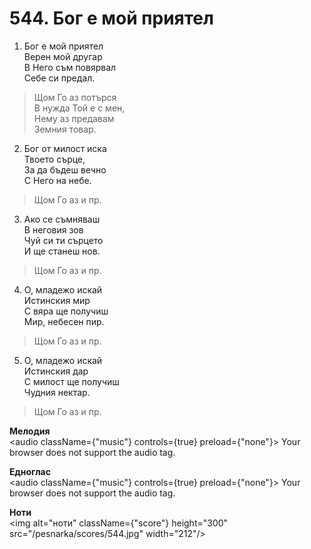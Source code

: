 # 544. Бог е мой приятел

1. Бог е мой приятел  
Верен мой другар  
В Него съм повярвал  
Себе си предал.  

> Щом Го аз потърся  
> В нужда Той е с мен,  
> Нему аз предавам  
> Земния товар.  

2. Бог от милост иска  
Твоето сърце,  
За да бъдеш вечно  
С Него на небе.  

> Щом Го аз и пр.  

3. Ако се съмняваш  
В неговия зов  
Чуй си ти сърцето  
И ще станеш нов.  

> Щом Го аз и пр.  

4. О, младежо искай  
Истинския мир  
С вяра ще получиш  
Мир, небесен пир.  

> Щом Го аз и пр.  

5. О, младежо искай  
Истинския дар  
С милост ще получиш  
Чудния нектар.  

> Щом Го аз и пр.

**Мелодия**  
<audio className={"music"} controls={true} preload={"none"}>
    <source src="/pesnarka/mp3/544.mp3" type="audio/mpeg"/>
    Your browser does not support the audio tag.
</audio>

**Едноглас**  
<audio className={"music"} controls={true} preload={"none"}>
    <source src="/pesnarka/transp/544.mp3" type="audio/mpeg"/>
    Your browser does not support the audio tag.
</audio>

**Ноти**  
<img alt="ноти" className={"score"} height="300" src="/pesnarka/scores/544.jpg" width="212"/>

